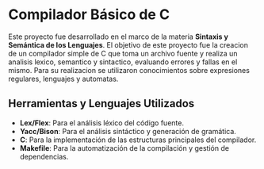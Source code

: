 # Compilador Básico de C

Este proyecto fue desarrollado en el marco de la materia **Sintaxis y Semántica de los Lenguajes**. El objetivo de este proyecto fue la creacion de un compilador simple de C que toma un archivo fuente y realiza un analisis lexico, semantico y sintactico, evaluando errores y fallas en el mismo. Para su realizacion se utilizaron conocimientos sobre expresiones regulares, lenguajes y automatas.

## Herramientas y Lenguajes Utilizados

- **Lex/Flex**: Para el análisis léxico del código fuente.
- **Yacc/Bison**: Para el análisis sintáctico y generación de gramática.
- **C**: Para la implementación de las estructuras principales del compilador.
- **Makefile**: Para la automatización de la compilación y gestión de dependencias.




